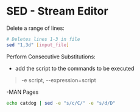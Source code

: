 # SED - Stream Editor

Delete a range of lines:
```bash
# Deletes lines 1-3 in file
sed "1,3d" [input_file]
```

Perform Consecutive Substitutions:
- add the script to the commands to be executed
> -e script, --expression=script

-MAN Pages
```bash
echo catdog | sed -e "s/c/C/" -e "s/d/D"
```
